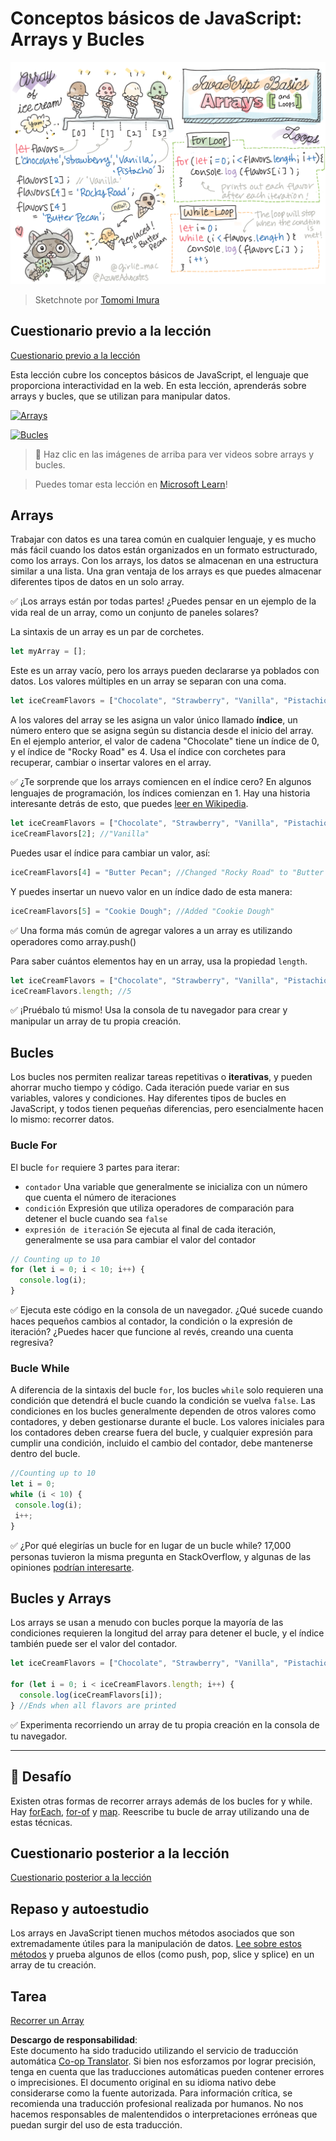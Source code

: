 <!--
CO_OP_TRANSLATOR_METADATA:
{
  "original_hash": "3f7f87871312cf6cc12662da7d973182",
  "translation_date": "2025-08-24T12:18:55+00:00",
  "source_file": "2-js-basics/4-arrays-loops/README.md",
  "language_code": "es"
}
-->
# Conceptos básicos de JavaScript: Arrays y Bucles

![Conceptos básicos de JavaScript - Arrays](../../../../sketchnotes/webdev101-js-arrays.png)
> Sketchnote por [Tomomi Imura](https://twitter.com/girlie_mac)

## Cuestionario previo a la lección
[Cuestionario previo a la lección](https://ashy-river-0debb7803.1.azurestaticapps.net/quiz/13)

Esta lección cubre los conceptos básicos de JavaScript, el lenguaje que proporciona interactividad en la web. En esta lección, aprenderás sobre arrays y bucles, que se utilizan para manipular datos.

[![Arrays](https://img.youtube.com/vi/1U4qTyq02Xw/0.jpg)](https://youtube.com/watch?v=1U4qTyq02Xw "Arrays")

[![Bucles](https://img.youtube.com/vi/Eeh7pxtTZ3k/0.jpg)](https://www.youtube.com/watch?v=Eeh7pxtTZ3k "Bucles")

> 🎥 Haz clic en las imágenes de arriba para ver videos sobre arrays y bucles.

> Puedes tomar esta lección en [Microsoft Learn](https://docs.microsoft.com/learn/modules/web-development-101-arrays/?WT.mc_id=academic-77807-sagibbon)!

## Arrays

Trabajar con datos es una tarea común en cualquier lenguaje, y es mucho más fácil cuando los datos están organizados en un formato estructurado, como los arrays. Con los arrays, los datos se almacenan en una estructura similar a una lista. Una gran ventaja de los arrays es que puedes almacenar diferentes tipos de datos en un solo array.

✅ ¡Los arrays están por todas partes! ¿Puedes pensar en un ejemplo de la vida real de un array, como un conjunto de paneles solares?

La sintaxis de un array es un par de corchetes.

```javascript
let myArray = [];
```

Este es un array vacío, pero los arrays pueden declararse ya poblados con datos. Los valores múltiples en un array se separan con una coma.

```javascript
let iceCreamFlavors = ["Chocolate", "Strawberry", "Vanilla", "Pistachio", "Rocky Road"];
```

A los valores del array se les asigna un valor único llamado **índice**, un número entero que se asigna según su distancia desde el inicio del array. En el ejemplo anterior, el valor de cadena "Chocolate" tiene un índice de 0, y el índice de "Rocky Road" es 4. Usa el índice con corchetes para recuperar, cambiar o insertar valores en el array.

✅ ¿Te sorprende que los arrays comiencen en el índice cero? En algunos lenguajes de programación, los índices comienzan en 1. Hay una historia interesante detrás de esto, que puedes [leer en Wikipedia](https://en.wikipedia.org/wiki/Zero-based_numbering).

```javascript
let iceCreamFlavors = ["Chocolate", "Strawberry", "Vanilla", "Pistachio", "Rocky Road"];
iceCreamFlavors[2]; //"Vanilla"
```

Puedes usar el índice para cambiar un valor, así:

```javascript
iceCreamFlavors[4] = "Butter Pecan"; //Changed "Rocky Road" to "Butter Pecan"
```

Y puedes insertar un nuevo valor en un índice dado de esta manera:

```javascript
iceCreamFlavors[5] = "Cookie Dough"; //Added "Cookie Dough"
```

✅ Una forma más común de agregar valores a un array es utilizando operadores como array.push()

Para saber cuántos elementos hay en un array, usa la propiedad `length`.

```javascript
let iceCreamFlavors = ["Chocolate", "Strawberry", "Vanilla", "Pistachio", "Rocky Road"];
iceCreamFlavors.length; //5
```

✅ ¡Pruébalo tú mismo! Usa la consola de tu navegador para crear y manipular un array de tu propia creación.

## Bucles

Los bucles nos permiten realizar tareas repetitivas o **iterativas**, y pueden ahorrar mucho tiempo y código. Cada iteración puede variar en sus variables, valores y condiciones. Hay diferentes tipos de bucles en JavaScript, y todos tienen pequeñas diferencias, pero esencialmente hacen lo mismo: recorrer datos.

### Bucle For

El bucle `for` requiere 3 partes para iterar:
- `contador` Una variable que generalmente se inicializa con un número que cuenta el número de iteraciones
- `condición` Expresión que utiliza operadores de comparación para detener el bucle cuando sea `false`
- `expresión de iteración` Se ejecuta al final de cada iteración, generalmente se usa para cambiar el valor del contador
  
```javascript
// Counting up to 10
for (let i = 0; i < 10; i++) {
  console.log(i);
}
```

✅ Ejecuta este código en la consola de un navegador. ¿Qué sucede cuando haces pequeños cambios al contador, la condición o la expresión de iteración? ¿Puedes hacer que funcione al revés, creando una cuenta regresiva?

### Bucle While

A diferencia de la sintaxis del bucle `for`, los bucles `while` solo requieren una condición que detendrá el bucle cuando la condición se vuelva `false`. Las condiciones en los bucles generalmente dependen de otros valores como contadores, y deben gestionarse durante el bucle. Los valores iniciales para los contadores deben crearse fuera del bucle, y cualquier expresión para cumplir una condición, incluido el cambio del contador, debe mantenerse dentro del bucle.

```javascript
//Counting up to 10
let i = 0;
while (i < 10) {
 console.log(i);
 i++;
}
```

✅ ¿Por qué elegirías un bucle for en lugar de un bucle while? 17,000 personas tuvieron la misma pregunta en StackOverflow, y algunas de las opiniones [podrían interesarte](https://stackoverflow.com/questions/39969145/while-loops-vs-for-loops-in-javascript).

## Bucles y Arrays

Los arrays se usan a menudo con bucles porque la mayoría de las condiciones requieren la longitud del array para detener el bucle, y el índice también puede ser el valor del contador.

```javascript
let iceCreamFlavors = ["Chocolate", "Strawberry", "Vanilla", "Pistachio", "Rocky Road"];

for (let i = 0; i < iceCreamFlavors.length; i++) {
  console.log(iceCreamFlavors[i]);
} //Ends when all flavors are printed
```

✅ Experimenta recorriendo un array de tu propia creación en la consola de tu navegador.

---

## 🚀 Desafío

Existen otras formas de recorrer arrays además de los bucles for y while. Hay [forEach](https://developer.mozilla.org/docs/Web/JavaScript/Reference/Global_Objects/Array/forEach), [for-of](https://developer.mozilla.org/docs/Web/JavaScript/Reference/Statements/for...of) y [map](https://developer.mozilla.org/docs/Web/JavaScript/Reference/Global_Objects/Array/map). Reescribe tu bucle de array utilizando una de estas técnicas.

## Cuestionario posterior a la lección
[Cuestionario posterior a la lección](https://ashy-river-0debb7803.1.azurestaticapps.net/quiz/14)

## Repaso y autoestudio

Los arrays en JavaScript tienen muchos métodos asociados que son extremadamente útiles para la manipulación de datos. [Lee sobre estos métodos](https://developer.mozilla.org/docs/Web/JavaScript/Reference/Global_Objects/Array) y prueba algunos de ellos (como push, pop, slice y splice) en un array de tu creación.

## Tarea

[Recorrer un Array](assignment.md)

**Descargo de responsabilidad**:  
Este documento ha sido traducido utilizando el servicio de traducción automática [Co-op Translator](https://github.com/Azure/co-op-translator). Si bien nos esforzamos por lograr precisión, tenga en cuenta que las traducciones automáticas pueden contener errores o imprecisiones. El documento original en su idioma nativo debe considerarse como la fuente autorizada. Para información crítica, se recomienda una traducción profesional realizada por humanos. No nos hacemos responsables de malentendidos o interpretaciones erróneas que puedan surgir del uso de esta traducción.